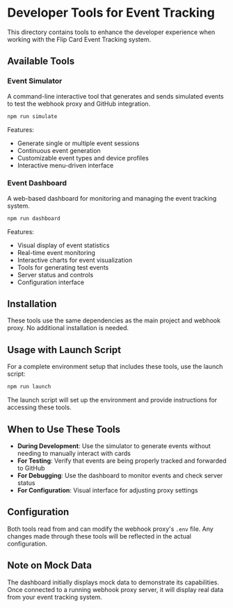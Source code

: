 # Developer Tools for Event Tracking

This directory contains tools to enhance the developer experience when working with the Flip Card Event Tracking system.

## Available Tools

### Event Simulator

A command-line interactive tool that generates and sends simulated events to test the webhook proxy and GitHub integration.

```bash
npm run simulate
```

Features:
- Generate single or multiple event sessions
- Continuous event generation
- Customizable event types and device profiles
- Interactive menu-driven interface

### Event Dashboard

A web-based dashboard for monitoring and managing the event tracking system.

```bash
npm run dashboard
```

Features:
- Visual display of event statistics
- Real-time event monitoring
- Interactive charts for event visualization
- Tools for generating test events
- Server status and controls
- Configuration interface

## Installation

These tools use the same dependencies as the main project and webhook proxy. No additional installation is needed.

## Usage with Launch Script

For a complete environment setup that includes these tools, use the launch script:

```bash
npm run launch
```

The launch script will set up the environment and provide instructions for accessing these tools.

## When to Use These Tools

- **During Development**: Use the simulator to generate events without needing to manually interact with cards
- **For Testing**: Verify that events are being properly tracked and forwarded to GitHub
- **For Debugging**: Use the dashboard to monitor events and check server status
- **For Configuration**: Visual interface for adjusting proxy settings

## Configuration

Both tools read from and can modify the webhook proxy's `.env` file. Any changes made through these tools will be reflected in the actual configuration.

## Note on Mock Data

The dashboard initially displays mock data to demonstrate its capabilities. Once connected to a running webhook proxy server, it will display real data from your event tracking system.
